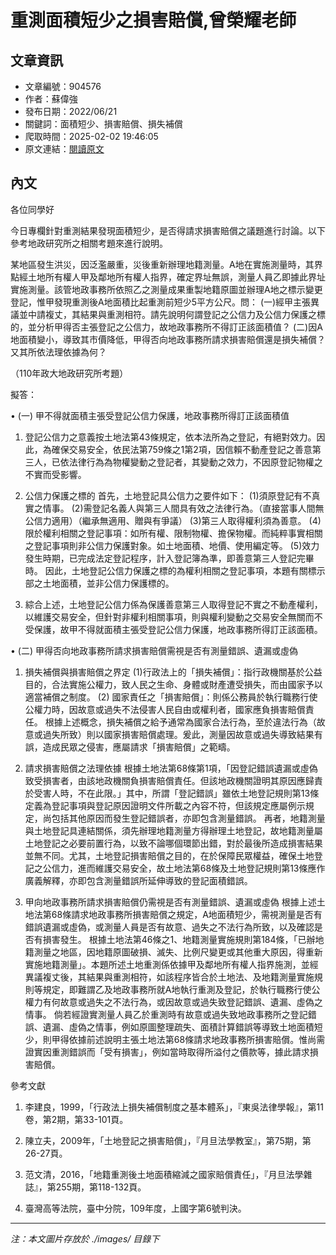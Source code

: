 # 重測面積短少之損害賠償,曾榮耀老師

## 文章資訊
- 文章編號：904576
- 作者：蘇偉強
- 發布日期：2022/06/21
- 關鍵詞：面積短少、損害賠償、損失補償
- 爬取時間：2025-02-02 19:46:05
- 原文連結：[閱讀原文](https://real-estate.get.com.tw/Columns/detail.aspx?no=904576)

## 內文
各位同學好

今日專欄針對重測結果發現面積短少，是否得請求損害賠償之議題進行討論。以下參考地政研究所之相關考題來進行說明。

某地區發生洪災，因泛濫嚴重，災後重新辦理地籍測量。A地在實施測量時，其界點經土地所有權人甲及鄰地所有權人指界，確定界址無誤，測量人員乙即據此界址實施測量。該管地政事務所依照乙之測量成果重製地籍原圖並辦理A地之標示變更登記，惟甲發現重測後A地面積比起重測前短少5平方公尺。問： (一)經甲主張異議並中請複丈，其結果與重測相符。請先說明何謂登記之公信力及公信力保護之標的，並分析甲得否主張登記之公信力，故地政事務所不得訂正該面積值？ (二)因A地面積變小，導致其市價降低，甲得否向地政事務所請求損害賠償還是損失補償？又其所依法理依據為何？

（110年政大地政研究所考題）

擬答：

• (一) 甲不得就面積主張受登記公信力保護，地政事務所得訂正該面積值

1. 登記公信力之意義按土地法第43條規定，依本法所為之登記，有絕對效力。因此，為確保交易安全，依民法第759條之1第2項，因信賴不動產登記之善意第三人，已依法律行為為物權變動之登記者，其變動之效力，不因原登記物權之不實而受影響。

2. 公信力保護之標的 首先，土地登記具公信力之要件如下： (1)須原登記有不真實之情事。 (2)需登記名義人與第三人間具有效之法律行為。（直接當事人間無公信力適用）（繼承無適用、贈與有爭議） (3)第三人取得權利須為善意。 (4)限於權利相關之登記事項：如所有權、限制物權、擔保物權。而純粹事實相關之登記事項則非公信力保護對象。如土地面積、地價、使用編定等。 (5)效力發生時期，已完成法定登記程序，計入登記簿為準，即善意第三人登記完畢時。 因此，土地登記公信力保護之標的為權利相關之登記事項，本題有關標示部之土地面積，並非公信力保護標的。

3. 綜合上述，土地登記公信力係為保護善意第三人取得登記不實之不動產權利，以維護交易安全，但針對非權利相關事項，則與權利變動之交易安全無關而不受保護，故甲不得就面積主張受登記公信力保護，地政事務所得訂正該面積。

• (二) 甲得否向地政事務所請求損害賠償需視是否有測量錯誤、遺漏或虛偽

1. 損失補償與損害賠償之界定 (1)行政法上的「損失補償」：指行政機關基於公益目的，合法實施公權力，致人民之生命、身體或財產遭受損失，而由國家予以適當補償之制度。 (2) 國家責任之「損害賠償」：則係公務員於執行職務行使公權力時，因故意或過失不法侵害人民自由或權利者，國家應負損害賠償責任。 根據上述概念，損失補償之給予通常為國家合法行為，至於違法行為（故意或過失所致）則以國家損害賠償處理。爰此，測量因故意或過失導致結果有誤，造成民眾之侵害，應屬請求「損害賠償」之範疇。

2. 請求損害賠償之法理依據 根據土地法第68條第1項，「因登記錯誤遺漏或虛偽致受損害者，由該地政機關負損害賠償責任。但該地政機關證明其原因應歸責於受害人時，不在此限。」其中，所謂「登記錯誤」雖依土地登記規則第13條定義為登記事項與登記原因證明文件所載之內容不符，但該規定應屬例示規定，尚包括其他原因而發生登記錯誤者，亦即包含測量錯誤。 再者，地籍測量與土地登記具連結關係，須先辦理地籍測量方得辦理土地登記，故地籍測量屬土地登記之必要前置行為，以致不論哪個環節出錯，對於最後所造成損害結果並無不同。尤其，土地登記損害賠償之目的，在於保障民眾權益，確保土地登記之公信力，進而維護交易安全，故土地法第68條及土地登記規則第13條應作廣義解釋，亦即包含測量錯誤所延伸導致的登記面積錯誤。

3. 甲向地政事務所請求損害賠償仍需視是否有測量錯誤、遺漏或虛偽 根據上述土地法第68條請求地政事務所損害賠償之規定，A地面積短少，需視測量是否有錯誤遺漏或虛偽，或測量人員是否有故意、過失之不法行為所致，以及確認是否有損害發生。 根據土地法第46條之1、地籍測量實施規則第184條，「已辦地籍測量之地區，因地籍原圖破損、滅失、比例尺變更或其他重大原因，得重新實施地籍測量」。本題所述土地重測係依據甲及鄰地所有權人指界施測，並經異議複丈後，其結果與重測相符，如該程序皆合於土地法、及地籍測量實施規則等規定，即難謂乙及地政事務所就A地執行重測及登記，於執行職務行使公權力有何故意或過失之不法行為，或因故意或過失致登記錯誤、遺漏、虛偽之情事。 倘若經證實測量人員乙於重測時有故意或過失致地政事務所之登記錯誤、遺漏、虛偽之情事，例如原圖整理疏失、面積計算錯誤等導致土地面積短少，則甲得依據前述說明主張土地法第68條請求地政事務所損害賠償。惟尚需證實因重測錯誤而「受有損害」，例如當時取得所溢付之價款等，據此請求損害賠償。

參考文獻

1. 李建良，1999，「行政法上損失補償制度之基本體系」，『東吳法律學報』，第11卷，第2期，第33-101頁。

2. 陳立夫，2009年，「土地登記之損害賠償」，『月旦法學教室』，第75期，第26-27頁。

3. 范文清，2016，「地籍重測後土地面積縮減之國家賠償責任」，『月旦法學雜誌』，第255期，第118-132頁。

4. 臺灣高等法院，臺中分院，109年度，上國字第6號判決。
---
*注：本文圖片存放於 ./images/ 目錄下*
